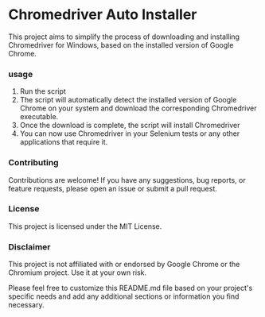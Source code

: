 # Chromedriver Auto Installer
This project aims to simplify the process of downloading and installing Chromedriver for Windows, based on the installed version of Google Chrome.
### usage
1. Run the script
2. The script will automatically detect the installed version of Google Chrome on your system and download the corresponding Chromedriver executable.
3. Once the download is complete, the script will install Chromedriver
4. You can now use Chromedriver in your Selenium tests or any other applications that require it.

### Contributing
Contributions are welcome! If you have any suggestions, bug reports, or feature requests, please open an issue or submit a pull request.

### License
This project is licensed under the MIT License.

### Disclaimer
This project is not affiliated with or endorsed by Google Chrome or the Chromium project. Use it at your own risk.

Please feel free to customize this README.md file based on your project's specific needs and add any additional sections or information you find necessary.